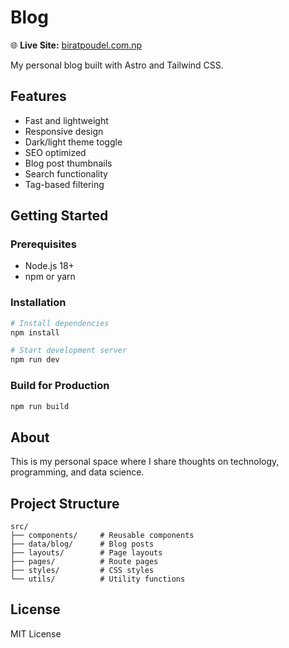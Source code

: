 # Blog

🌐 **Live Site:** <a href="https://biratpoudel.com.np" target="_blank">biratpoudel.com.np</a>

My personal blog built with Astro and Tailwind CSS.

## Features

- Fast and lightweight
- Responsive design
- Dark/light theme toggle
- SEO optimized
- Blog post thumbnails
- Search functionality
- Tag-based filtering

## Getting Started

### Prerequisites

- Node.js 18+ 
- npm or yarn

### Installation

```bash
# Install dependencies
npm install

# Start development server
npm run dev
```

### Build for Production

```bash
npm run build
```

## About

This is my personal space where I share thoughts on technology, programming, and data science.

## Project Structure

```
src/
├── components/     # Reusable components
├── data/blog/      # Blog posts
├── layouts/        # Page layouts
├── pages/          # Route pages
├── styles/         # CSS styles
└── utils/          # Utility functions
```

## License

MIT License